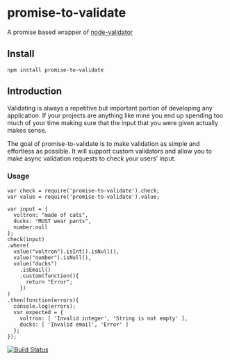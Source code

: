 # promise-to-validate

A promise based wrapper of [node-validator](https://github.com/chriso/validator.js/tree/316c6e62140b02f512cb7c3de57d4e407546fb71)

## Install
`npm install promise-to-validate`

## Introduction

Validating is always a repetitive but important portion of developing any application. If your projects are anything like mine you end up spending too much of your time making sure that the input that you were given actually makes sense.

The goal of promise-to-validate is to make validation as simple and effortless as possible. It will support custom validators and allow you to make async validation requests to check your users' input.

### Usage
```
var check = require('promise-to-validate').check;
var value = require('promise-to-validate').value;

var input = {
  voltron: "made of cats",
  ducks: "MUST wear pants",
  number:null
};
check(input)
.where(
  value("voltron").isInt().isNull(),
  value("number").isNull(),
  value("ducks")
    .isEmail()
    .custom(function(){
      return "Error";
    })
)
.then(function(errors){
  console.log(errors);
  var expected = { 
    voltron: [ 'Invalid integer', 'String is not empty' ],
    ducks: [ 'Invalid email', 'Error' ] 
  };
});
```


[![Build Status](https://travis-ci.org/ferentchak/PromiseToValidate.png?branch=master)](https://travis-ci.org/ferentchak/PromiseToValidate)

